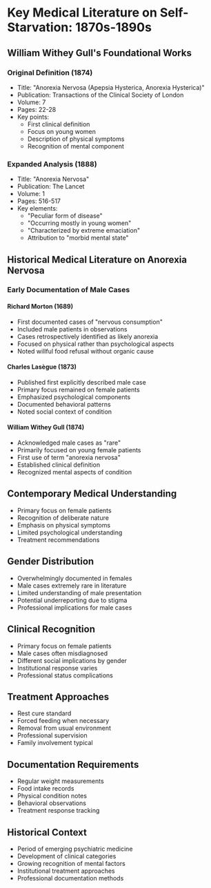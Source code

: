 # Key Medical Literature on Self-Starvation: 1870s-1890s

## William Withey Gull's Foundational Works

### Original Definition (1874)
- Title: "Anorexia Nervosa (Apepsia Hysterica, Anorexia Hysterica)"
- Publication: Transactions of the Clinical Society of London
- Volume: 7
- Pages: 22-28
- Key points:
  - First clinical definition
  - Focus on young women
  - Description of physical symptoms
  - Recognition of mental component

### Expanded Analysis (1888)
- Title: "Anorexia Nervosa"
- Publication: The Lancet
- Volume: 1
- Pages: 516-517
- Key elements:
  - "Peculiar form of disease"
  - "Occurring mostly in young women"
  - "Characterized by extreme emaciation"
  - Attribution to "morbid mental state"

## Historical Medical Literature on Anorexia Nervosa

### Early Documentation of Male Cases

#### Richard Morton (1689)
- First documented cases of "nervous consumption"
- Included male patients in observations
- Cases retrospectively identified as likely anorexia
- Focused on physical rather than psychological aspects
- Noted willful food refusal without organic cause

#### Charles Lasègue (1873)
- Published first explicitly described male case
- Primary focus remained on female patients
- Emphasized psychological components
- Documented behavioral patterns
- Noted social context of condition

#### William Withey Gull (1874)
- Acknowledged male cases as "rare"
- Primarily focused on young female patients
- First use of term "anorexia nervosa"
- Established clinical definition
- Recognized mental aspects of condition

## Contemporary Medical Understanding
- Primary focus on female patients
- Recognition of deliberate nature
- Emphasis on physical symptoms
- Limited psychological understanding
- Treatment recommendations

## Gender Distribution
- Overwhelmingly documented in females
- Male cases extremely rare in literature
- Limited understanding of male presentation
- Potential underreporting due to stigma
- Professional implications for male cases

## Clinical Recognition
- Primary focus on female patients
- Male cases often misdiagnosed
- Different social implications by gender
- Institutional response varies
- Professional status complications

## Treatment Approaches
- Rest cure standard
- Forced feeding when necessary
- Removal from usual environment
- Professional supervision
- Family involvement typical

## Documentation Requirements
- Regular weight measurements
- Food intake records
- Physical condition notes
- Behavioral observations
- Treatment response tracking

## Historical Context
- Period of emerging psychiatric medicine
- Development of clinical categories
- Growing recognition of mental factors
- Institutional treatment approaches
- Professional documentation methods 